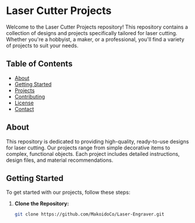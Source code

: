 # Laser Cutter Projects

Welcome to the Laser Cutter Projects repository! This repository contains a collection of designs and projects specifically tailored for laser cutting. Whether you're a hobbyist, a maker, or a professional, you'll find a variety of projects to suit your needs.

## Table of Contents

- [About](#about)
- [Getting Started](#getting-started)
- [Projects](#projects)
- [Contributing](#contributing)
- [License](#license)
- [Contact](#contact)

## About

This repository is dedicated to providing high-quality, ready-to-use designs for laser cutting. Our projects range from simple decorative items to complex, functional objects. Each project includes detailed instructions, design files, and material recommendations.

## Getting Started

To get started with our projects, follow these steps:

1. **Clone the Repository:**
   ```sh
   git clone https://github.com/MakoidoCo/Laser-Engraver.git